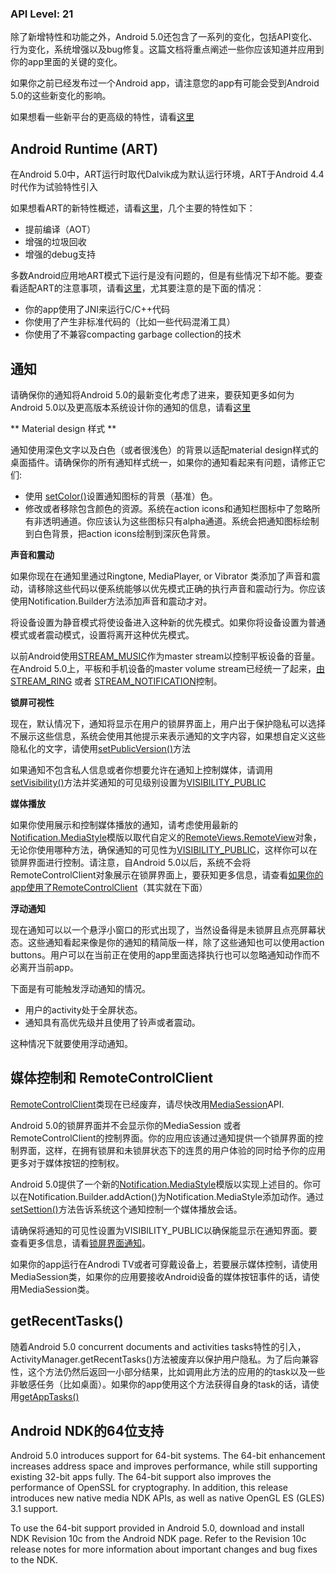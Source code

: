 ### API Level: 21 ###

除了新增特性和功能之外，Android 5.0还包含了一系列的变化，包括API变化、行为变化，系统增强以及bug修复。这篇文档将重点阐述一些你应该知道并应用到你的app里面的关键的变化。

如果你之前已经发布过一个Android app，请注意您的app有可能会受到Android 5.0的这些新变化的影响。


如果想看一些新平台的更高级的特性，请看[这里](http://developer.android.com/intl/zh-cn/about/versions/lollipop.html)

## Android Runtime (ART) ##
在Android 5.0中，ART运行时取代Dalvik成为默认运行环境，ART于Android 4.4时代作为试验特性引入

如果想看ART的新特性概述，请看[这里](https://source.android.com/devices/tech/dalvik/art.html)，几个主要的特性如下：

- 提前编译（AOT）
- 增强的垃圾回收
- 增强的debug支持

多数Android应用地ART模式下运行是没有问题的，但是有些情况下却不能。要查看适配ART的注意事项，请看[这里](http://developer.android.com/intl/zh-cn/guide/practices/verifying-apps-art.html)，尤其要注意的是下面的情况：

- 你的app使用了JNI来运行C/C++代码
- 你使用了产生非标准代码的（比如一些代码混淆工具）
- 你使用了不兼容compacting garbage collection的技术

## 通知 ##
请确保你的通知将Android 5.0的最新变化考虑了进来，要获知更多如何为Android 5.0以及更高版本系统设计你的通知的信息，请看[这里](http://developer.android.com/design/patterns/notifications.html)

** Material design 样式 **

通知使用深色文字以及白色（或者很浅色）的背景以适配material design样式的桌面插件。请确保你的所有通知样式统一，如果你的通知看起来有问题，请修正它们:
- 使用 [setColor()](http://developer.android.com/reference/android/app/Notification.Builder.html#setColor(int))设置通知图标的背景（基准）色。
- 修改或者移除包含颜色的资源。系统在action icons和通知栏图标中了忽略所有非透明通道。你应该认为这些图标只有alpha通道。系统会把通知图标绘制到白色背景，把action icons绘制到深灰色背景。

**声音和震动**

如果你现在在通知里通过Ringtone, MediaPlayer, or Vibrator 类添加了声音和震动，请移除这些代码以便系统能够以优先模式正确的执行声音和震动行为。你应该使用Notification.Builder方法添加声音和震动才对。

将设备设置为静音模式将使设备进入这种新的优先模式。如果你将设备设置为普通模式或者震动模式，设置将离开这种优先模式。

以前Android使用[STREAM_MUSIC](http://http://developer.android.com/reference/android/media/AudioManager.html#STREAM_MUSIC)作为master stream以控制平板设备的音量。在Android 5.0上，平板和手机设备的master volume stream已经统一了起来，[由STREAM_RING](http://http://developer.android.com/reference/android/media/AudioManager.html#STREAM_RING) 或者 [STREAM_NOTIFICATION](http://developer.android.com/reference/android/media/AudioManager.html#STREAM_NOTIFICATION)控制。

**锁屏可视性**

现在，默认情况下，通知将显示在用户的锁屏界面上，用户出于保护隐私可以选择不展示这些信息，系统会使用其他提示来表示通知的文字内容，如果想自定义这些隐私化的文字，请使用[setPublicVersion()](http://developer.android.com/reference/android/app/Notification.Builder.html#setPublicVersion(android.app.Notification))方法

如果通知不包含私人信息或者你想要允许在通知上控制媒体，请调用 [setVisibility()](http://developer.android.com/reference/android/app/Notification.Builder.html#setVisibility(int))方法并奖通知的可见级别设置为[VISIBILITY_PUBLIC](http://developer.android.com/reference/android/app/Notification.html#VISIBILITY_PUBLIC)

**媒体播放**

如果你使用展示和控制媒体播放的通知，请考虑使用最新的[Notification.MediaStyle](http://developer.android.com/reference/android/app/Notification.MediaStyle.html)模版以取代自定义的[RemoteViews.RemoteView](http://developer.android.com/reference/android/widget/RemoteViews.RemoteView.html)对象，无论你使用哪种方法，确保通知的可见性为[VISIBILITY_PUBLIC](http://developer.android.com/reference/android/app/Notification.html#VISIBILITY_PUBLIC)，这样你可以在锁屏界面进行控制。请注意，自Android 5.0以后，系统不会将RemoteControlClient对象展示在锁屏界面上，要获知更多信息，请查看[如果你的app使用了RemoteControlClient](http://developer.android.com/intl/zh-cn/about/versions/android-5.0-changes.html#BehaviorMediaControl)（其实就在下面）

**浮动通知**

现在通知可以以一个悬浮小窗口的形式出现了，当然设备得是未锁屏且点亮屏幕状态。这些通知看起来像是你的通知的精简版一样，除了这些通知也可以使用action buttons。用户可以在当前正在使用的app里面选择执行也可以忽略通知动作而不必离开当前app。

下面是有可能触发浮动通知的情况。
- 用户的activity处于全屏状态。
- 通知具有高优先级并且使用了铃声或者震动。

这种情况下就要使用浮动通知。

## 媒体控制和 RemoteControlClient ##
[RemoteControlClient](http://developer.android.com/reference/android/media/RemoteControlClient.html)类现在已经废弃，请尽快改用[MediaSession](http://developer.android.com/reference/android/media/session/MediaSession.html)API.

Android 5.0的锁屏界面并不会显示你的MediaSession 或者 RemoteControlClient的控制界面。你的应用应该通过通知提供一个锁屏界面的控制界面，这样，在拥有锁屏和未锁屏状态下的连贯的用户体验的同时给予你的应用更多对于媒体按钮的控制权。

Android 5.0提供了一个新的[Notification.MediaStyle](http://developer.android.com/reference/android/app/Notification.MediaStyle.html)模版以实现上述目的。你可以在Notification.Builder.addAction()为Notification.MediaStyle添加动作。通过[setSettion()](http://developer.android.com/reference/android/app/Notification.MediaStyle.html#setMediaSession(android.media.session.MediaSession.Token))方法告诉系统这个通知控制一个媒体播放会话。

请确保将通知的可见性设置为VISIBILITY_PUBLIC以确保能显示在通知界面。要查看更多信息，请看[锁屏界面通知](http://developer.android.com/intl/zh-cn/about/versions/android-5.0-changes.html#LockscreenNotifications)。

如果你的app运行在Androdi TV或者可穿戴设备上，若要展示媒体控制，请使用MediaSession类，如果你的应用要接收Android设备的媒体按钮事件的话，请使用MediaSession类。

## getRecentTasks() ##

随着Android 5.0 concurrent documents and activities tasks特性的引入，ActivityManager.getRecentTasks()方法被废弃以保护用户隐私。为了后向兼容性，这个方法仍然后返回一小部分结果，比如调用此方法的应用的的task以及一些非敏感任务（比如桌面）。如果你的app使用这个方法获得自身的task的话，请使用[getAppTasks()](http://developer.android.com/reference/android/app/ActivityManager.html#getAppTasks())

## Android NDK的64位支持 ##
Android 5.0 introduces support for 64-bit systems. The 64-bit enhancement increases address space and improves performance, while still supporting existing 32-bit apps fully. The 64-bit support also improves the performance of OpenSSL for cryptography. In addition, this release introduces new native media NDK APIs, as well as native OpenGL ES (GLES) 3.1 support.

To use the 64-bit support provided in Android 5.0, download and install NDK Revision 10c from the Android NDK page. Refer to the Revision 10c release notes for more information about important changes and bug fixes to the NDK.